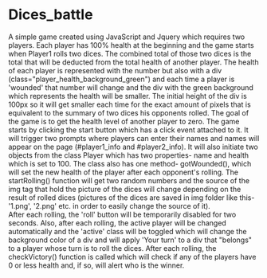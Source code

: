 # Dices_battle
A simple game created using JavaScript and Jquery which requires two players. Each player has 100% health at the beginning and the game starts when Player1 rolls two dices. The combined total of those two dices is the total that will be deducted from the total health of another player. The health of each player is represented with the number but also with a div (class="player_health_background_green") and each time a player is 'wounded' that number will change and the div with the green background which represents the health will be smaller. The initial height of the div is 100px so it will get smaller each time for the exact amount of pixels that is equivalent to the summary of two dices his opponents rolled. The goal of the game is to get the health level of another player to zero. 
The game starts by clicking the start button which has a click event attached to it. It will trigger two prompts where players can enter their names and names will appear on the page (#player1_info and #player2_info). It will also initiate two objects from the class Player which has two properties- name and health which is set to 100. The class also has one method- gotWounded(), which will set the new health of the player after each opponent's rolling. 
The startRolling() function will get two random numbers and the source of the img tag that hold the picture of the dices will change depending on the result of rolled dices (pictures of the dices are saved in img folder like this- '1.png', '2.png' etc. in order to easily change the source of it).  
After each rolling, the 'roll' button will be temporarily disabled for two seconds. Also, after each rolling, the active player will be changed automatically and the 'active' class will be toggled which will change the background color of a div and will apply 'Your turn' to a div that "belongs" to a player whose turn is to roll the dices. 
After each rolling, the checkVictory() function is called which will check if any of the players have 0 or less health and, if so, will alert who is the winner. 
